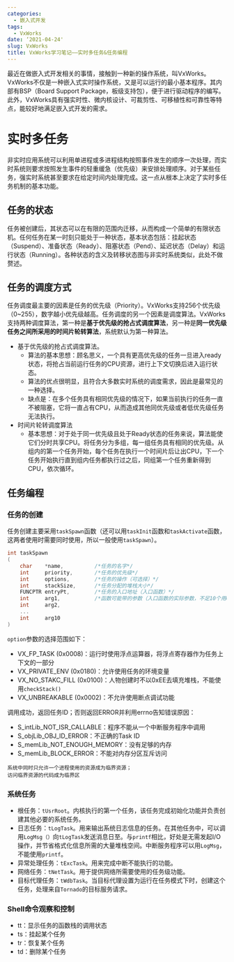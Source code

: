 ```yaml
---
categories:
  - 嵌入式开发
tags:
  - VxWorks
date: ‘2021-04-24'
slug: VxWorks
title: VxWorks学习笔记——实时多任务&任务编程
---
```


最近在做嵌入式开发相关的事情，接触到一种新的操作系统，叫VxWorks。VxWorks不仅是一种嵌入式实时操作系统，又是可以运行的最小基本程序。其内部有BSP（Board Support Package，板级支持包），便于进行驱动程序的编写。此外，VxWorks具有强实时性、微内核设计、可裁剪性、可移植性和可靠性等特点，能较好地满足嵌入式开发的需求。

<!-- more -->

# 实时多任务

非实时应用系统可以利用单进程或多进程结构按照事件发生的顺序一次处理，而实时系统则要求按照发生事件的轻重缓急（优先级）来安排处理顺序。对于某些任务，强实时系统甚至要求在给定时间内处理完成。这一点从根本上决定了实时多任务机制的基本功能。

## 任务的状态

任务被创建后，其状态可以在有限的范围内迁移，从而构成一个简单的有限状态机。任何任务在某一时刻只能处于一种状态，基本状态包括：挂起状态（Suspend）、准备状态（Ready）、阻塞状态（Pend）、延迟状态（Delay）和运行状态（Running）。各种状态的含义及转移状态图与非实时系统类似，此处不做赘述。

## 任务的调度方式

任务调度最主要的因素是任务的优先级（Priority）。VxWorks支持256个优先级（0~255），数字越小优先级越高。任务调度的另一个因素是调度算法。VxWorks支持两种调度算法，第一种是**基于优先级的抢占式调度算法**，另一种是**同一优先级任务之间所采用的时间片轮转算法**，系统默认为第一种算法。

* 基于优先级的抢占式调度算法。
  * 算法的基本思想：顾名思义，一个具有更高优先级的任务一旦进入ready状态，将抢占当前运行任务的CPU资源，进行上下文切换后进入运行状态。
  * 算法的优点很明显，且符合大多数实时系统的调度需求，因此是最常见的一种选择。
  * 缺点是：在多个任务具有相同优先级的情况下，如果当前执行的任务一直不被阻塞，它将一直占有CPU，从而造成其他同优先级或者低优先级任务无法执行。
* 时间片轮转调度算法
  * 基本思想：对于处于同一优先级且处于Ready状态的任务来说，算法能使它们分时共享CPU。将任务分为多组，每一组任务具有相同的优先级。从组内的第一个任务开始，每个任务在执行一个时间片后让出CPU，下一个任务开始执行直到组内任务都执行过之后，同组第一个任务重新得到CPU，依次循环。

## 任务编程

### 任务的创建

任务创建主要采用`taskSpawn`函数（还可以用`taskInit`函数和`taskActivate`函数，这两者使用时需要同时使用，所以一般使用`taskSpawn`）。

```c
int taskSpawn
(
	char	*name,			/*任务的名字*/
    int		priority,		/*任务的优先级*/
    int		options,		/*任务的操作（可选择）*/
    int 	stackSize,		/*任务分配的堆栈大小*/
    FUNCPTR	entryPt,		/*任务的入口地址（入口函数）*/
    int		arg1,			/*函数可能带的参数（入口函数的实际参数，不足10个用0补足）*/
    int 	arg2,
    ...
    int 	arg10
)
```

`option`参数的选择范围如下：

* VX_FP_TASK (0x0008)：运行时使用浮点运算器，将浮点寄存器作为任务上下文的一部分
* VX_PRIVATE_ENV (0x0180)：允许使用任务的环境变量
* VX_NO_STAKC_FILL (0x0100)：人物创建时不以0xEE去填充堆栈，不能使用`checkStack()`
* VX_UNBREAKABLE (0x0002)：不允许使用断点调试功能

调用成功，返回任务ID；否则返回ERROR并利用errno告知错误原因：

* S_intLib_NOT_ISR_CALLABLE：程序不能从一个中断服务程序中调用
* S_objLib_OBJ_ID_ERROR：不正确的Task ID
* S_memLib_NOT_ENOUGH_MEMORY：没有足够的内存
* S_memLib_BLOCK_ERROR：不能对内存分区互斥访问

```
系统中同时只允许一个进程使用的资源成为临界资源；
访问临界资源的代码成为临界区
```

### 系统任务

* 根任务：`tUsrRoot`。内核执行的第一个任务，该任务完成初始化功能并负责创建其他必要的系统任务。
* 日志任务：`tLogTask`。用来输出系统日志信息的任务。在其他任务中，可以调用`LogMsg（）`向`tLogTask`发送消息日至。与`printf`相比，好处是无需发起I/O操作，并节省格式化信息所需的大量堆栈空间。中断服务程序可以用`LogMsg`，不能使用`printf`。
* 异常处理任务：`tExcTask`。用来完成中断不能执行的功能。
* 网络任务：`tNetTask`。用于提供网络所需要使用的任务级功能。
* 目标代理任务：`tWdbTask`。当目标代理设置为运行在任务模式下时，创建这个任务，处理来自`Tornado`的目标服务请求。

### Shell命令观察和控制

* tt：显示任务的函数栈的调用状态
* ts：挂起某个任务
* tr：恢复某个任务
* td：删除某个任务

